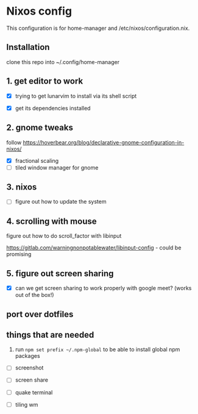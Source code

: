 # Nixos config

This configuration is for home-manager and /etc/nixos/configuration.nix.

## Installation

clone this repo into ~/.config/home-manager


## 1. get editor to work

- [x] trying to get lunarvim to install via its shell script
- [x] get its dependencies installed


## 2. gnome tweaks

follow https://hoverbear.org/blog/declarative-gnome-configuration-in-nixos/

- [x] fractional scaling
- [ ] tiled window manager for gnome

## 3. nixos

- [ ] figure out how to update the system 

## 4. scrolling with mouse

figure out how to do scroll_factor with libinput

https://gitlab.com/warningnonpotablewater/libinput-config - could be promising

## 5. figure out screen sharing

- [x] can we get screen sharing to work properly with google meet?
(works out of the box!)

## port over dotfiles

## things that are needed

1. run `npm set prefix ~/.npm-global` to be able to install global npm packages

- [ ] screenshot
- [ ] screen share
- [ ] quake terminal
- [ ] tiling wm


